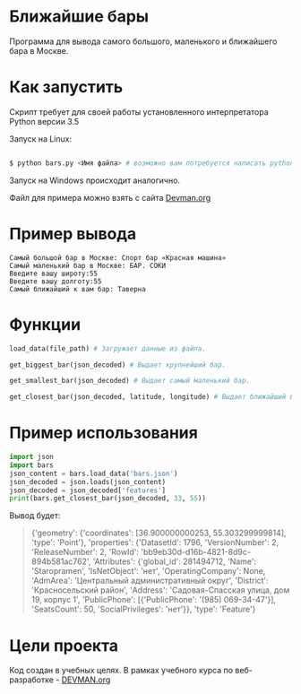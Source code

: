# Ближайшие бары

Программа для вывода самого большого, маленького и ближайшего бара в Москве.


# Как запустить

Скрипт требует для своей работы установленного интерпретатора Python версии 3.5

Запуск на Linux:

```bash

$ python bars.py <Имя файла> # возможно вам потребуется написать python3, а не просто python.

```

Запуск на Windows происходит аналогично.

Файл для примера можно взять с сайта [Devman.org](https://devman.org/fshare/1503831681/4/)

# Пример вывода
```
Самый большой бар в Москве: Спорт бар «Красная машина»
Самый маленький бар в Москве: БАР. СОКИ
Введите вашу широту:55
Введите вашу долготу:55
Самый ближайший к вам бар: Таверна
```
# Функции

```python
load_data(file_path) # Загружает данные из файла.
```

```python
get_biggest_bar(json_decoded) # Выдает крупнейший бар.
```

```python
get_smallest_bar(json_decoded) # Выдает самый маленький бар.
```

```python
get_closest_bar(json_decoded, latitude, longitude) # Выдает ближайший бар.
```

# Пример использования

```python
import json
import bars
json_content = bars.load_data('bars.json')
json_decoded = json.loads(json_content)
json_decoded = json_decoded['features']
print(bars.get_closest_bar(json_decoded, 33, 55))
```
Вывод будет:
> {'geometry': {'coordinates': [36.900000000253, 55.303299999814], 'type': 'Point'}, 'properties': {'DatasetId': 1796, 'VersionNumber': 2, 'ReleaseNumber': 2, 'RowId': 'bb9eb30d-d16b-4821-8d9c-894b581ac762', 'Attributes': {'global_id': 281494712, 'Name': 'Staropramen', 'IsNetObject': 'нет', 'OperatingCompany': None, 'AdmArea': 'Центральный административный округ', 'District': 'Красносельский район', 'Address': 'Садовая-Спасская улица, дом 19, корпус 1', 'PublicPhone': [{'PublicPhone': '(985) 069-34-47'}], 'SeatsCount': 50, 'SocialPrivileges': 'нет'}}, 'type': 'Feature'}


# Цели проекта

Код создан в учебных целях. В рамках учебного курса по веб-разработке - [DEVMAN.org](https://devman.org)
